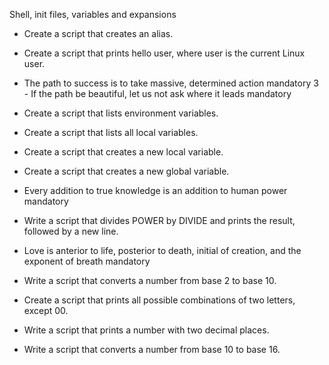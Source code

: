 Shell, init files, variables and expansions



- Create a script that creates an alias.



- Create a script that prints hello user, where user is the current Linux user.



- The path to success is to take massive, determined action mandatory 3 - If the path be beautiful, let us not ask where it leads mandatory



- Create a script that lists environment variables.



- Create a script that lists all local variables.



- Create a script that creates a new local variable.



- Create a script that creates a new global variable.



- Every addition to true knowledge is an addition to human power mandatory



- Write a script that divides POWER by DIVIDE and prints the result, followed by a new line.



- Love is anterior to life, posterior to death, initial of creation, and the exponent of breath mandatory



- Write a script that converts a number from base 2 to base 10.



- Create a script that prints all possible combinations of two letters, except 00.



- Write a script that prints a number with two decimal places.



- Write a script that converts a number from base 10 to base 16.

